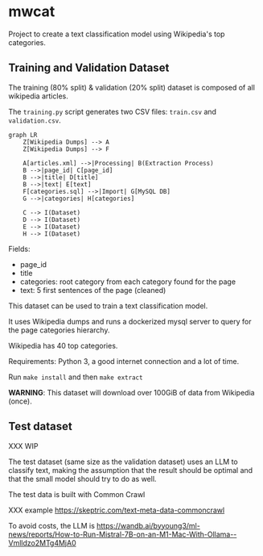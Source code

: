 # mwcat

Project to create a text classification model using Wikipedia's top categories.

## Training and Validation Dataset

The training (80% split) & validation (20% split) dataset is composed of all wikipedia articles.

The `training.py` script generates two CSV files: `train.csv` and `validation.csv`.

```mermaid
graph LR
    Z[Wikipedia Dumps] --> A
    Z[Wikipedia Dumps] --> F

    A[articles.xml] -->|Processing| B(Extraction Process)
    B -->|page_id| C[page_id]
    B -->|title| D[title]
    B -->|text| E[text]
    F[categories.sql] -->|Import| G[MySQL DB]
    G -->|categories| H[categories]

    C --> I(Dataset)
    D --> I(Dataset)
    E --> I(Dataset)
    H --> I(Dataset)
```

Fields:

- page_id
- title
- categories: root category from each category found for the page
- text: 5 first sentences of the page (cleaned)

This dataset can be used to train a text classification model.

It uses Wikipedia dumps and runs a dockerized mysql server to query for
the page categories hierarchy.

Wikipedia has 40 top categories.

Requirements: Python 3, a good internet connection and a lot of time.

Run `make install` and then `make extract`

**WARNING**: This dataset will download over 100GiB of data from Wikipedia (once).

## Test dataset

XXX WIP

The test dataset (same size as the validation dataset) uses an LLM to classify text, making
the assumption that the result should be optimal and that the small model should try to do as well.

The test data is built with Common Crawl

XXX example https://skeptric.com/text-meta-data-commoncrawl

To avoid costs, the LLM is https://wandb.ai/byyoung3/ml-news/reports/How-to-Run-Mistral-7B-on-an-M1-Mac-With-Ollama--Vmlldzo2MTg4MjA0
